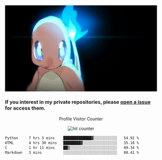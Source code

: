 [gif]: https://raw.githubusercontent.com/uysalserkan/uysalserkan/master/charmander-2.gif

![gif]

### If you interest in my private repositories, please [open a issue](https://github.com/uysalserkan/uysalserkan/issues) for access them.


<div align="center">
<p>Profile Visitor Counter</p>
<img src="https://profile-counter.glitch.me/uysalserkan/count.svg" alt="hit counter" align="center">
</div>

<!--START_SECTION:waka-->
```text
Python     7 hrs 3 mins    █████████████▓░░░░░░░░░░░   54.92 % 
HTML       4 hrs 30 mins   ████████▓░░░░░░░░░░░░░░░░   35.10 % 
C          1 hr 11 mins    ██▒░░░░░░░░░░░░░░░░░░░░░░   09.34 % 
Markdown   3 mins          ░░░░░░░░░░░░░░░░░░░░░░░░░   00.41 % 
```
<!--END_SECTION:waka-->
